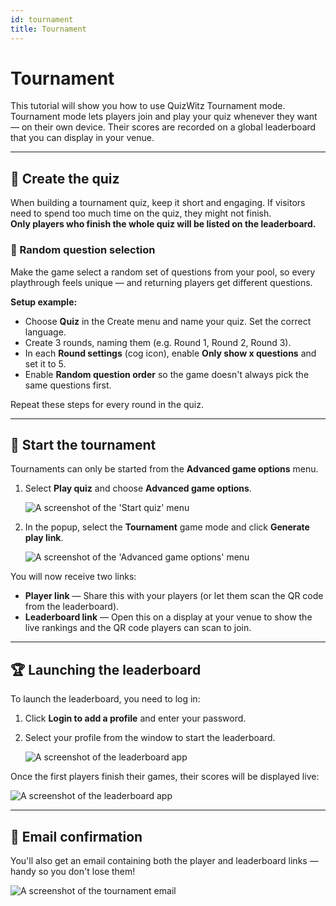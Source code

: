 ```yaml
---
id: tournament
title: Tournament
---
```


# Tournament

This tutorial will show you how to use QuizWitz Tournament mode. Tournament mode lets players join and play your quiz whenever they want — on their own device. Their scores are recorded on a global leaderboard that you can display in your venue.

---

## 📝 Create the quiz

When building a tournament quiz, keep it short and engaging. If visitors need to spend too much time on the quiz, they might not finish.  
**Only players who finish the whole quiz will be listed on the leaderboard.**

### 🎲 Random question selection

Make the game select a random set of questions from your pool, so every playthrough feels unique — and returning players get different questions.

**Setup example:**
- Choose **Quiz** in the Create menu and name your quiz. Set the correct language.
- Create 3 rounds, naming them (e.g. Round 1, Round 2, Round 3).
- In each **Round settings** (cog icon), enable **Only show x questions** and set it to 5.
- Enable **Random question order** so the game doesn't always pick the same questions first.

Repeat these steps for every round in the quiz.

---

## 🚀 Start the tournament

Tournaments can only be started from the **Advanced game options** menu.

1. Select **Play quiz** and choose **Advanced game options**.

   ![A screenshot of the 'Start quiz' menu](/images/tutorials/tournament/tournament-start.png)

2. In the popup, select the **Tournament** game mode and click **Generate play link**.

   ![A screenshot of the 'Advanced game options' menu](/images/tutorials/tournament/tournament-advanced-game-settings.png)

You will now receive two links:

- **Player link** — Share this with your players (or let them scan the QR code from the leaderboard).
- **Leaderboard link** — Open this on a display at your venue to show the live rankings and the QR code players can scan to join.

---

## 🏆 Launching the leaderboard

To launch the leaderboard, you need to log in:

1. Click **Login to add a profile** and enter your password.
2. Select your profile from the window to start the leaderboard.

   ![A screenshot of the leaderboard app](/images/tutorials/tournament/leaderboard-start.png)

Once the first players finish their games, their scores will be displayed live:

![A screenshot of the leaderboard app](/images/tutorials/tournament/leaderboard.png)

---

## 📧 Email confirmation

You'll also get an email containing both the player and leaderboard links — handy so you don't lose them!

![A screenshot of the tournament email](/images/tutorials/tournament/tournament-email.png)
